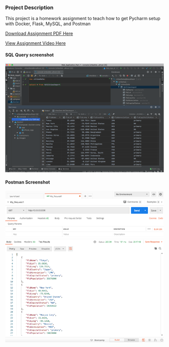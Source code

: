 ### Project Description
This project is a homework assignment to teach how to get Pycharm setup with Docker, Flask, MySQL, and Postman

[Download Assignment PDF Here](PPFSQL-Homework.pdf)

[View Assignment Video Here](https://youtu.be/QbMWNgrfAFg)
 


#### SQL Query screenshot
![Screenshot of SQL query](screenshots/SQLquery.png)

#### Postman Screenshot
![Postman request output](screenshots/postman.png)



